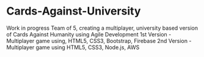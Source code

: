 # Cards-Against-University
Work in progress 
Team of 5, creating a multiplayer, university based version of Cards Against Humanity using Agile Development 
1st Version - Multiplayer game using, HTML5, CSS3, Bootstrap, Firebase
2nd Version - Multiplayer game using HTML5, CSS3, Node.js, AWS
